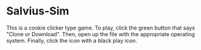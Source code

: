 # Salvius-Sim
This is a cookie clicker type game. To play, click the green button that says "Clone or Download". Then, open up the file with the appropriate operating system. Finally, click the icon with a black play icon.
